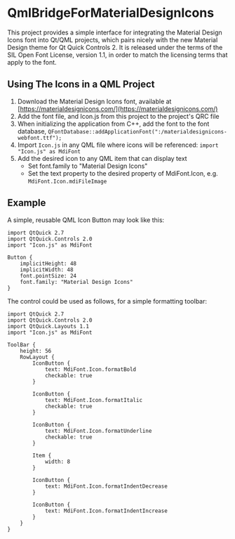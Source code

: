 # QmlBridgeForMaterialDesignIcons

This project provides a simple interface for integrating the Material Design Icons font into Qt/QML projects, which pairs nicely with the new Material Design theme for Qt Quick Controls 2. It is released under the terms of the SIL Open Font License, version 1.1, in order to match the licensing terms that apply to the font.

## Using The Icons in a QML Project

1. Download the Material Design Icons font, available at  [https://materialdesignicons.com/](https://materialdesignicons.com/)
2. Add the font file, and Icon.js from this project to the project's QRC file
3. When initializing the application from C++, add the font to the font database, `QFontDatabase::addApplicationFont(":/materialdesignicons-webfont.ttf");`
4. Import `Icon.js` in any QML file where icons will be referenced: `import "Icon.js" as MdiFont`
5. Add the desired icon to any QML item that can display text
    * Set font.family to "Material Design Icons"
    * Set the text property to the desired property of MdiFont.Icon, e.g. `MdiFont.Icon.mdiFileImage`

## Example

A simple, reusable QML Icon Button may look like this:

```
import QtQuick 2.7
import QtQuick.Controls 2.0
import "Icon.js" as MdiFont

Button {
    implicitHeight: 48
    implicitWidth: 48
    font.pointSize: 24
    font.family: "Material Design Icons"
}
```

The control could be used as follows, for a simple formatting toolbar:

```
import QtQuick 2.7
import QtQuick.Controls 2.0
import QtQuick.Layouts 1.1
import "Icon.js" as MdiFont

ToolBar {
    height: 56
    RowLayout {
        IconButton {
            text: MdiFont.Icon.formatBold
            checkable: true
        }

        IconButton {
            text: MdiFont.Icon.formatItalic
            checkable: true
        }

        IconButton {
            text: MdiFont.Icon.formatUnderline
            checkable: true
        }
        
        Item {
            width: 8
        }

        IconButton {
            text: MdiFont.Icon.formatIndentDecrease
        }

        IconButton {
            text: MdiFont.Icon.formatIndentIncrease
        }
    }
}
```
